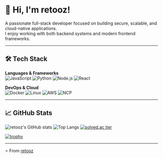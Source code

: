 # 👋 Hi, I'm retooz!

A passionate full-stack developer focused on building secure, scalable, and cloud-native applications.  
I enjoy working with both backend systems and modern frontend frameworks.

---

## 🛠️ Tech Stack

**Languages & Frameworks**  
![JavaScript](https://img.shields.io/badge/JavaScript-F7DF1E?style=flat&logo=javascript&logoColor=black)
![Python](https://img.shields.io/badge/Python-3776AB?style=flat&logo=python&logoColor=white)
![Node.js](https://img.shields.io/badge/Node.js-339933?style=flat&logo=node.js&logoColor=white)
![React](https://img.shields.io/badge/React-61DAFB?style=flat&logo=react&logoColor=black)

**DevOps & Cloud**  
![Docker](https://img.shields.io/badge/Docker-2496ED?style=flat&logo=docker&logoColor=white)
![Linux](https://img.shields.io/badge/Linux-FCC624?style=flat&logo=linux&logoColor=black)
![AWS](https://img.shields.io/badge/AWS-232F3E?style=flat&logo=amazon-aws&logoColor=white)
![NCP](https://img.shields.io/badge/NCP-03C75A?style=flat&logo=naver&logoColor=white)

---

## 📈 GitHub Stats

![retooz's GitHub stats](https://github-readme-stats.vercel.app/api?username=retooz&show_icons=true&theme=default)
![Top Langs](https://github-readme-stats.vercel.app/api/top-langs/?username=retooz&layout=compact)
[![solved.ac tier](http://mazassumnida.wtf/api/generate_badge?boj=retoz)](https://solved.ac/retoz)

[![trophy](https://github-profile-trophy.vercel.app/?username=retooz&theme=onedark)](https://github.com/ryo-ma/github-profile-trophy)

---

⭐️ From [retooz](https://github.com/retooz)
